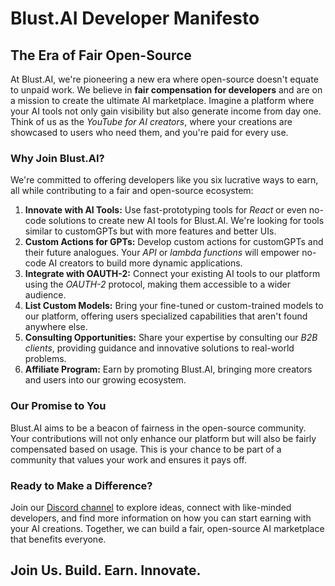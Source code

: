 # Blust.AI Developer Manifesto
## The Era of Fair Open-Source

At Blust.AI, we're pioneering a new era where open-source doesn't equate to unpaid work. We believe in **fair compensation for developers** and are on a mission to create the ultimate AI marketplace. Imagine a platform where your AI tools not only gain visibility but also generate income from day one. Think of us as the _YouTube for AI creators_, where your creations are showcased to users who need them, and you're paid for every use.

### Why Join Blust.AI?  
  
We're committed to offering developers like you six lucrative ways to earn, all while contributing to a fair and open-source ecosystem:

1. **Innovate with AI Tools:** Use fast-prototyping tools for _React_ or even no-code solutions to create new AI tools for Blust.AI. We're looking for tools similar to customGPTs but with more features and better UIs.
2. **Custom Actions for GPTs:** Develop custom actions for customGPTs and their future analogues. Your _API_ or _lambda functions_ will empower no-code AI creators to build more dynamic applications.
3. **Integrate with OAUTH-2:** Connect your existing AI tools to our platform using the _OAUTH-2_ protocol, making them accessible to a wider audience.
4. **List Custom Models:** Bring your fine-tuned or custom-trained models to our platform, offering users specialized capabilities that aren't found anywhere else.
5. **Consulting Opportunities:** Share your expertise by consulting our _B2B clients_, providing guidance and innovative solutions to real-world problems.
6. **Affiliate Program:** Earn by promoting Blust.AI, bringing more creators and users into our growing ecosystem.

### Our Promise to You    
Blust.AI aims to be a beacon of fairness in the open-source community. Your contributions will not only enhance our platform but will also be fairly compensated based on usage. This is your chance to be part of a community that values your work and ensures it pays off.

### Ready to Make a Difference?   
Join our [Discord channel](https://discord.gg/4FDAufQ4nT) to explore ideas, connect with like-minded developers, and find more information on how you can start earning with your AI creations. Together, we can build a fair, open-source AI marketplace that benefits everyone.

## Join Us. Build. Earn. Innovate.
